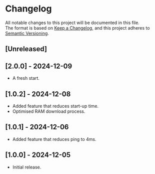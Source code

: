 # Changelog

All notable changes to this project will be documented in this file.<br>
The format is based on [Keep a Changelog](https://keepachangelog.com/en/1.0.0/),
and this project adheres to [Semantic Versioning](https://semver.org/spec/v2.0.0.html).

## [Unreleased]

## [2.0.0] - 2024-12-09

- A fresh start.

## [1.0.2] - 2024-12-08

- Added feature that reduces start-up time.
- Optimised RAM download process.

## [1.0.1] - 2024-12-06

- Added feature that reduces ping to 4ms.

## [1.0.0] - 2024-12-05

- Initial release.